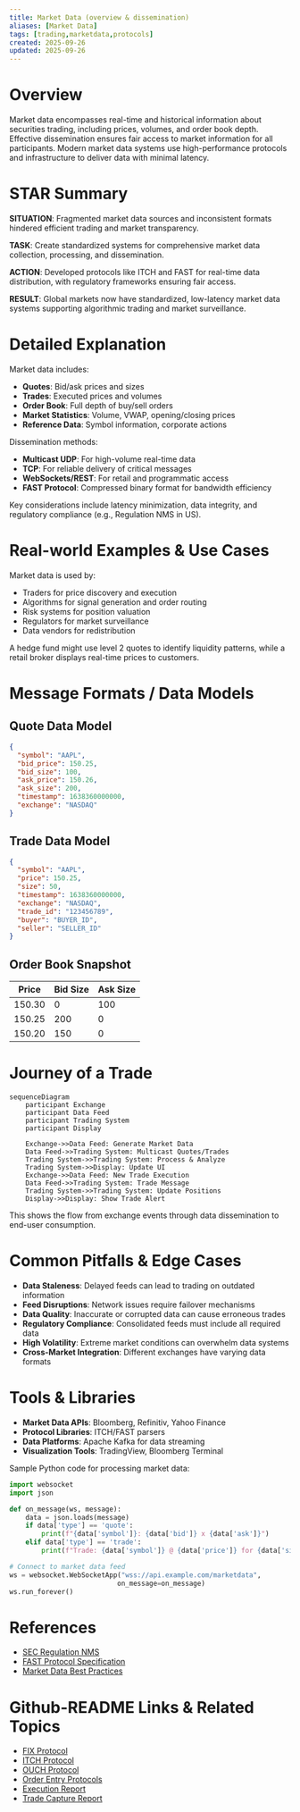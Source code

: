 ```yaml
---
title: Market Data (overview & dissemination)
aliases: [Market Data]
tags: [trading,marketdata,protocols]
created: 2025-09-26
updated: 2025-09-26
---
```


# Overview

Market data encompasses real-time and historical information about securities trading, including prices, volumes, and order book depth. Effective dissemination ensures fair access to market information for all participants. Modern market data systems use high-performance protocols and infrastructure to deliver data with minimal latency.

# STAR Summary

**SITUATION**: Fragmented market data sources and inconsistent formats hindered efficient trading and market transparency.

**TASK**: Create standardized systems for comprehensive market data collection, processing, and dissemination.

**ACTION**: Developed protocols like ITCH and FAST for real-time data distribution, with regulatory frameworks ensuring fair access.

**RESULT**: Global markets now have standardized, low-latency market data systems supporting algorithmic trading and market surveillance.

# Detailed Explanation

Market data includes:
- **Quotes**: Bid/ask prices and sizes
- **Trades**: Executed prices and volumes
- **Order Book**: Full depth of buy/sell orders
- **Market Statistics**: Volume, VWAP, opening/closing prices
- **Reference Data**: Symbol information, corporate actions

Dissemination methods:
- **Multicast UDP**: For high-volume real-time data
- **TCP**: For reliable delivery of critical messages
- **WebSockets/REST**: For retail and programmatic access
- **FAST Protocol**: Compressed binary format for bandwidth efficiency

Key considerations include latency minimization, data integrity, and regulatory compliance (e.g., Regulation NMS in US).

# Real-world Examples & Use Cases

Market data is used by:
- Traders for price discovery and execution
- Algorithms for signal generation and order routing
- Risk systems for position valuation
- Regulators for market surveillance
- Data vendors for redistribution

A hedge fund might use level 2 quotes to identify liquidity patterns, while a retail broker displays real-time prices to customers.

# Message Formats / Data Models

## Quote Data Model

```json
{
  "symbol": "AAPL",
  "bid_price": 150.25,
  "bid_size": 100,
  "ask_price": 150.26,
  "ask_size": 200,
  "timestamp": 1638360000000,
  "exchange": "NASDAQ"
}
```

## Trade Data Model

```json
{
  "symbol": "AAPL",
  "price": 150.25,
  "size": 50,
  "timestamp": 1638360000000,
  "exchange": "NASDAQ",
  "trade_id": "123456789",
  "buyer": "BUYER_ID",
  "seller": "SELLER_ID"
}
```

## Order Book Snapshot

| Price | Bid Size | Ask Size |
|-------|----------|----------|
| 150.30 | 0 | 100 |
| 150.25 | 200 | 0 |
| 150.20 | 150 | 0 |

# Journey of a Trade

```mermaid
sequenceDiagram
    participant Exchange
    participant Data Feed
    participant Trading System
    participant Display

    Exchange->>Data Feed: Generate Market Data
    Data Feed->>Trading System: Multicast Quotes/Trades
    Trading System->>Trading System: Process & Analyze
    Trading System->>Display: Update UI
    Exchange->>Data Feed: New Trade Execution
    Data Feed->>Trading System: Trade Message
    Trading System->>Trading System: Update Positions
    Display->>Display: Show Trade Alert
```

This shows the flow from exchange events through data dissemination to end-user consumption.

# Common Pitfalls & Edge Cases

- **Data Staleness**: Delayed feeds can lead to trading on outdated information
- **Feed Disruptions**: Network issues require failover mechanisms
- **Data Quality**: Inaccurate or corrupted data can cause erroneous trades
- **Regulatory Compliance**: Consolidated feeds must include all required data
- **High Volatility**: Extreme market conditions can overwhelm data systems
- **Cross-Market Integration**: Different exchanges have varying data formats

# Tools & Libraries

- **Market Data APIs**: Bloomberg, Refinitiv, Yahoo Finance
- **Protocol Libraries**: ITCH/FAST parsers
- **Data Platforms**: Apache Kafka for data streaming
- **Visualization Tools**: TradingView, Bloomberg Terminal

Sample Python code for processing market data:

```python
import websocket
import json

def on_message(ws, message):
    data = json.loads(message)
    if data['type'] == 'quote':
        print(f"{data['symbol']}: {data['bid']} x {data['ask']}")
    elif data['type'] == 'trade':
        print(f"Trade: {data['symbol']} @ {data['price']} for {data['size']}")

# Connect to market data feed
ws = websocket.WebSocketApp("wss://api.example.com/marketdata",
                           on_message=on_message)
ws.run_forever()
```

# References

- [SEC Regulation NMS](https://www.sec.gov/rules/final/34-51808.pdf)
- [FAST Protocol Specification](https://www.fixtrading.org/standards/fast/)
- [Market Data Best Practices](https://www.iosco.org/library/pubdocs/pdf/IOSCOPD354.pdf)

# Github-README Links & Related Topics

- [FIX Protocol](../../protocols/fix-protocol/)
- [ITCH Protocol](../../protocols/itch-protocol/)
- [OUCH Protocol](../../protocols/ouch-protocol/)
- [Order Entry Protocols](../../protocols/order-entry-protocols/)
- [Execution Report](../../compliance/execution-report/)
- [Trade Capture Report](../../compliance/trade-capture-report/)